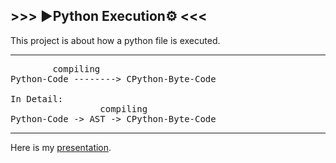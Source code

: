 ## >>> ▶️Python Execution⚙️ <<<
This project is about how a python file is executed. 

---
<pre>
	    compiling
Python-Code --------> CPython-Byte-Code

In Detail:
                 compiling
Python-Code -> AST -> CPython-Byte-Code
</pre>
---

Here is my [presentation](https://prezi.com/view/auF8RoiBnLPW4IlwHwg0/).
